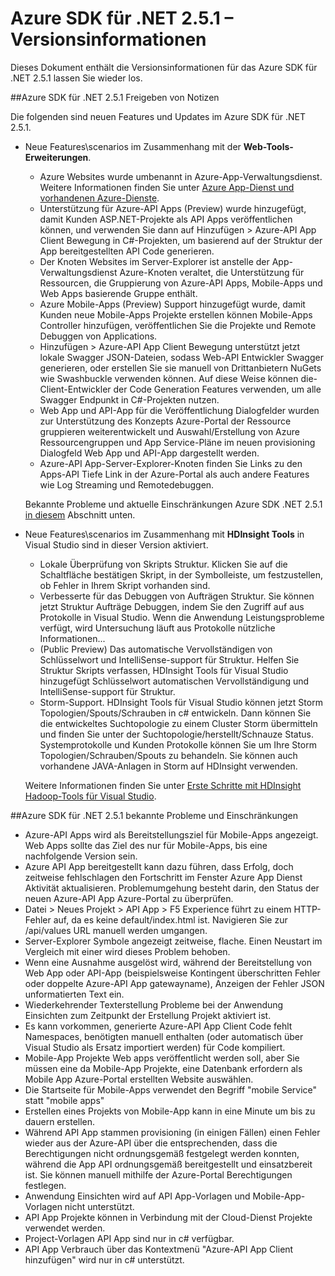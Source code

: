 <properties 
   pageTitle="Azure SDK für .NET 2.5.1 – Versionsinformationen" 
   description="Azure SDK für .NET 2.5.1 – Versionsinformationen" 
   services="app-service" 
   documentationCenter=".net,nodejs,java" 
   authors="Juliako" 
   manager="erikre" 
   editor=""/>

<tags
   ms.service="app-service"
   ms.devlang="multiple"
   ms.topic="article"
   ms.tgt_pltfrm="na"
   ms.workload="integration" 
   ms.date="10/10/2016"
   ms.author="juliako"/>


# <a name="azure-sdk-for-net-251-release-notes"></a>Azure SDK für .NET 2.5.1 – Versionsinformationen

Dieses Dokument enthält die Versionsinformationen für das Azure SDK für .NET 2.5.1 lassen Sie wieder los. 

##<a name="azure-sdk-for-net-251-release-notes"></a>Azure SDK für .NET 2.5.1 Freigeben von Notizen

Die folgenden sind neuen Features und Updates im Azure SDK für .NET 2.5.1.

- Neue Features\scenarios im Zusammenhang mit der **Web-Tools-Erweiterungen**. 

    - Azure Websites wurde umbenannt in Azure-App-Verwaltungsdienst. Weitere Informationen finden Sie unter [Azure App-Dienst und vorhandenen Azure-Dienste](app-service-changes-existing-services.md).
    - Unterstützung für Azure-API Apps (Preview) wurde hinzugefügt, damit Kunden ASP.NET-Projekte als API Apps veröffentlichen können, und verwenden Sie dann auf Hinzufügen > Azure-API App Client Bewegung in C#-Projekten, um basierend auf der Struktur der App bereitgestellten API Code generieren. 
    - Der Knoten Websites im Server-Explorer ist anstelle der App-Verwaltungsdienst Azure-Knoten veraltet, die Unterstützung für Ressourcen, die Gruppierung von Azure-API Apps, Mobile-Apps und Web Apps basierende Gruppe enthält.
    - Azure Mobile-Apps (Preview) Support hinzugefügt wurde, damit Kunden neue Mobile-Apps Projekte erstellen können Mobile-Apps Controller hinzufügen, veröffentlichen Sie die Projekte und Remote Debuggen von Applications.
    - Hinzufügen > Azure-API App Client Bewegung unterstützt jetzt lokale Swagger JSON-Dateien, sodass Web-API Entwickler Swagger generieren, oder erstellen Sie sie manuell von Drittanbietern NuGets wie Swashbuckle verwenden können. Auf diese Weise können die-Client-Entwickler der Code Generation Features verwenden, um alle Swagger Endpunkt in C#-Projekten nutzen. 
    - Web App und API-App für die Veröffentlichung Dialogfelder wurden zur Unterstützung des Konzepts Azure-Portal der Ressource gruppieren weiterentwickelt und Auswahl/Erstellung von Azure Ressourcengruppen und App Service-Pläne im neuen provisioning Dialogfeld Web App und API-App dargestellt werden. 
    - Azure-API App-Server-Explorer-Knoten finden Sie Links zu den Apps-API Tiefe Link in der Azure-Portal als auch andere Features wie Log Streaming und Remotedebuggen.

    Bekannte Probleme und aktuelle Einschränkungen Azure SDK .NET 2.5.1 [in diesem](app-service-release-notes.md#known_issues_2_5_1) Abschnitt unten.


- Neue Features\scenarios im Zusammenhang mit **HDInsight Tools** in Visual Studio sind in dieser Version aktiviert. 
    - Lokale Überprüfung von Skripts Struktur. Klicken Sie auf die Schaltfläche bestätigen Skript, in der Symbolleiste, um festzustellen, ob Fehler in Ihrem Skript vorhanden sind. 
    - Verbesserte für das Debuggen von Aufträgen Struktur. Sie können jetzt Struktur Aufträge Debuggen, indem Sie den Zugriff auf aus Protokolle in Visual Studio. Wenn die Anwendung Leistungsprobleme verfügt, wird Untersuchung läuft aus Protokolle nützliche Informationen...
    - (Public Preview) Das automatische Vervollständigen von Schlüsselwort und IntelliSense-support für Struktur. Helfen Sie Struktur Skripts verfassen, HDInsight Tools für Visual Studio hinzugefügt Schlüsselwort automatischen Vervollständigung und IntelliSense-support für Struktur.
    - Storm-Support. HDInsight Tools für Visual Studio können jetzt Storm Topologien/Spouts/Schrauben in c# entwickeln. Dann können Sie die entwickeltes Suchtopologie zu einem Cluster Storm übermitteln und finden Sie unter der Suchtopologie/herstellt/Schnauze Status. Systemprotokolle und Kunden Protokolle können Sie um Ihre Storm Topologien/Schrauben/Spouts zu behandeln. Sie können auch vorhandene JAVA-Anlagen in Storm auf HDInsight verwenden.
    
    Weitere Informationen finden Sie unter [Erste Schritte mit HDInsight Hadoop-Tools für Visual Studio](hdinsight-hadoop-visual-studio-tools-get-started.md).



##<a id="known_issues_2_5_1"></a>Azure SDK für .NET 2.5.1 bekannte Probleme und Einschränkungen

- Azure-API Apps wird als Bereitstellungsziel für Mobile-Apps angezeigt. Web Apps sollte das Ziel des nur für Mobile-Apps, bis eine nachfolgende Version sein. 
- Azure API App bereitgestellt kann dazu führen, dass Erfolg, doch zeitweise fehlschlagen den Fortschritt im Fenster Azure App Dienst Aktivität aktualisieren. Problemumgehung besteht darin, den Status der neuen Azure-API App Azure-Portal zu überprüfen. 
- Datei > Neues Projekt > API App > F5 Experience führt zu einem HTTP-Fehler auf, da es keine default/index.html ist. Navigieren Sie zur /api/values URL manuell werden umgangen. 
- Server-Explorer Symbole angezeigt zeitweise, flache. Einen Neustart im Vergleich mit einer wird dieses Problem behoben. 
- Wenn eine Ausnahme ausgelöst wird, während der Bereitstellung von Web App oder API-App (beispielsweise Kontingent überschritten Fehler oder doppelte Azure-API App gatewayname), Anzeigen der Fehler JSON unformatierten Text ein. 
- Wiederkehrender Texterstellung Probleme bei der Anwendung Einsichten zum Zeitpunkt der Erstellung Projekt aktiviert ist.
- Es kann vorkommen, generierte Azure-API App Client Code fehlt Namespaces, benötigten manuell enthalten (oder automatisch über Visual Studio als Ersatz importiert werden) für Code kompiliert. 
- Mobile-App Projekte Web apps veröffentlicht werden soll, aber Sie müssen eine da Mobile-App Projekte, eine Datenbank erfordern als Mobile App Azure-Portal erstellten Website auswählen. 
- Die Startseite für Mobile-Apps verwendet den Begriff "mobile Service" statt "mobile apps" 
- Erstellen eines Projekts von Mobile-App kann in eine Minute um bis zu dauern erstellen. 
- Während API App stammen provisioning (in einigen Fällen) einen Fehler wieder aus der Azure-API über die entsprechenden, dass die Berechtigungen nicht ordnungsgemäß festgelegt werden konnten, während die App API ordnungsgemäß bereitgestellt und einsatzbereit ist. Sie können manuell mithilfe der Azure-Portal Berechtigungen festlegen.
- Anwendung Einsichten wird auf API App-Vorlagen und Mobile-App-Vorlagen nicht unterstützt.
- API App Projekte können in Verbindung mit der Cloud-Dienst Projekte verwendet werden.
- Project-Vorlagen API App sind nur in c# verfügbar.
- API App Verbrauch über das Kontextmenü "Azure-API App Client hinzufügen" wird nur in c# unterstützt.

 
